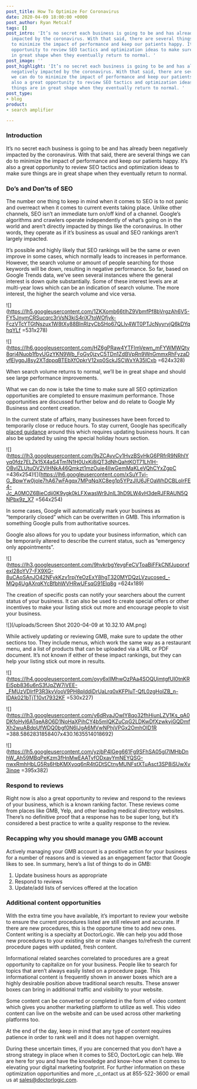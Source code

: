 ```yaml
---
post_title: How To Optimize For Coronavirus
date: 2020-04-09 18:00:00 +0000
post_author: Ryan Metcalf
tags: []
post_intro: 'It’s no secret each business is going to be and has already been negatively
  impacted by the coronavirus. With that said, there are several things we can do
  to minimize the impact of performance and keep our patients happy. It’s also a great
  opportunity to review SEO tactics and optimization ideas to make sure things are
  in great shape when they eventually return to normal. '
post_image: ''
post_highlight: 'It’s no secret each business is going to be and has already been
  negatively impacted by the coronavirus. With that said, there are several things
  we can do to minimize the impact of performance and keep our patients happy. It’s
  also a great opportunity to review SEO tactics and optimization ideas to make sure
  things are in great shape when they eventually return to normal. '
post_type:
- blog
product:
- search amplifier

---
```

### Introduction

It’s no secret each business is going to be and has already been negatively impacted by the coronavirus. With that said, there are several things we can do to minimize the impact of performance and keep our patients happy. It’s also a great opportunity to review SEO tactics and optimization ideas to make sure things are in great shape when they eventually return to normal.

### Do’s and Don’ts of SEO

The number one thing to keep in mind when it comes to SEO is to not panic and overreact when it comes to current events taking place. Unlike other channels, SEO isn’t an immediate turn on/off kind of a channel. Google’s algorithms and crawlers operate independently of what’s going on in the world and aren’t directly impacted by things like the coronavirus. In other words, they operate as if it’s business as usual and SEO rankings aren’t largely impacted.

It’s possible and highly likely that SEO rankings will be the same or even improve in some cases, which normally leads to increases in performance. However, the search volume or amount of people searching for those keywords will be down, resulting in negative performance. So far, based on Google Trends data, we’ve seen several instances where the general interest is down quite substantially. Some of these interest levels are at multi-year lows which can be an indication of search volume. The more interest, the higher the search volume and vice versa.

![](https://lh5.googleusercontent.com/1ZKXomb66tIhZ9VbmfPf8bVrgzAh6V5-FY5JnymCRSucqrc3rVsN3kiS4riX7toWOfjvk-FczVTcYTGtNszux1W8tXy88BlnRIzyCbSHo67QLlv4WT0PTJcNyyrvjQ6kDYqhqYLf =531x278)

![](https://lh6.googleusercontent.com/HZ6gPRaw4YTFlmVewn_mFYWMWQty8qrj4Nuob1fbyUGzYKN9Wb_FoGy0jzyC5TDn1ZdBVpRn9WnGmmxRhFyzaDvfElygpJ8sy2XTdppqBTEbXfOpkrV12xp0SckJSCWxYA35ICxb =624x328)

When search volume returns to normal, we’ll be in great shape and should see large performance improvements.

What we can do now is take the time to make sure all SEO optimization opportunities are completed to ensure maximum performance. Those opportunities are discussed further below and do relate to Google My Business and content creation.

In the current state of affairs, many businesses have been forced to temporarily close or reduce hours. To stay current, Google has specifically [placed guidance](https://support.google.com/business/answer/9773423?p=covid_19) around this which requires updating business hours. It can also be updated by using the special holiday hours section.

![](https://lh3.googleusercontent.com/9sZCAyvCv1HvzBSvHkG6PRfrR9NRhIYyq0fdz7ELZk15X4aS4Tm1N1H0UxKj8iQT3dNhQahtKOT71Lh1H-OBvIZLUtuOV2VlHNkA46Qmkzt1mzOuie4IIwGemMaKLeVQhCYxZgpC =436x254)![](https://lh6.googleusercontent.com/xSuYTvj-G_BpwYw0jole7hA67wFAgqx7MPqNqXC8eg1p5YPzJlU6JFOaWhDCBLolrFE4-Jc_A0MOZ6BieCdji0K9vgk0kLFXwasWr9JnIL3hD9LW4vH3deRJFRAUN5QNPbx9z_X7 =564x254)

In some cases, Google will automatically mark your business as “temporarily closed” which can be overwritten in GMB. This information is something Google pulls from authoritative sources.

Google also allows for you to update your business information, which can be temporarily altered to describe the current status, such as “emergency only appointments”.

![](https://lh3.googleusercontent.com/9hvkrbgYeygFeCVToaBiFFkCNfJuporxfexI28oYV7-FX9XG-8uCAoSAnJO42NFykKzv1rpjYeOzExY8hgT320MYDQzLVzucosed_-MQg4UgAXrqKYcBfbhWVHRwUFsqG91Elq8g =624x189)

The creation of specific posts can notify your searchers about the current status of your business. It can also be used to create special offers or other incentives to make your listing stick out more and encourage people to visit your business.

![](/uploads/Screen Shot 2020-04-09 at 10.32.10 AM.png)

While actively updating or reviewing GMB, make sure to update the other sections too. They include menus, which work the same way as a restaurant menu, and a list of products that can be uploaded via a URL or PDF document. It’s not known if either of these impact rankings, but they can help your listing stick out more in results.

![](https://lh4.googleusercontent.com/oyy6xlIMhwOzPAa4SOQUjmtgfUI0tnKREiSpb836u6nS3fJqZW7iVEE-_FMUzVDlrfP3R3kvVooV9PH8pIddiDrUaLrq0xKFPIuT-QfL0zgHoIZB_n-lDAk021bTjT10vt7932KF =530x227)

![](https://lh3.googleusercontent.com/y6dRvaJOwIY8qo32fhHiunLZV1Ks_qA0DKfoHyl6ATqeA8O6D1NoHaXPihCY4b5mIQKZuCpG2LDKwDfXzwkyiGQDmfXh2wuABdpUfWDQ0bgf0N6IJgA6MVwNPhjVPGx2OmhOID1R =388.5862831858407x430.1635514018692)

![](https://lh5.googleusercontent.com/yzjbP4IGeg661Fg9SFhSA05gl7lMHbDnhW_Ah59MBqPeKzm3fHnMwEAATvfODxavYmNEYQSG-nwxRmhHbLG5Rs6HbKMXyoq6nR4tGDtSCtnyMUNFstXTuAsct3SP8iSUwXv3inqe =395x382)

### Respond to reviews

Right now is also a great opportunity to review and respond to the reviews of your business, which is a known ranking factor. These reviews come from places like GMB, Yelp, and other leading medical directory websites. There’s no definitive proof that a response has to be super long, but it’s considered a best practice to write a quality response to the review.

### Recapping why you should manage you GMB account

Actively managing your GMB account is a positive action for your business for a number of reasons and is viewed as an engagement factor that Google likes to see. In summary, here’s a list of things to do in GMB:

1. Update business hours as appropriate
2. Respond to reviews
3. Update/add lists of services offered at the location

### Additional content opportunities

With the extra time you have available, it’s important to review your website to ensure the current procedures listed are still relevant and accurate. If there are new procedures, this is the opportune time to add new ones. Content writing is a specialty at DoctorLogic. We can help you add those new procedures to your existing site or make changes to/refresh the current procedure pages with updated, fresh content.

Informational related searches correlated to procedures are a great opportunity to capitalize on for your business. People like to search for topics that aren’t always easily listed on a procedure page. This informational content is frequently shown in answer boxes which are a highly desirable position above traditional search results. These answer boxes can bring in additional traffic and visibility to your website.

Some content can be converted or completed in the form of video content which gives you another marketing platform to utilize as well. This video content can live on the website and can be used across other marketing platforms too.

At the end of the day, keep in mind that any type of content requires patience in order to rank well and it does not happen overnight.

During these uncertain times, if you are concerned that you don’t have a strong strategy in place when it comes to SEO, DoctorLogic can help. We are here for you and have the knowledge and know-how when it comes to elevating your digital marketing footprint. For further information on these optimization opportunities and more _c_ontact us at 855-522-3600 or email us at [sales@doctorlogic.com](https://doctorlogic.com/blog/2020-03-18-how-doctors-should-respond-leads.html).